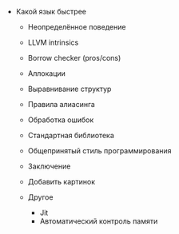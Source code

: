 - Какой язык быстрее
  - Неопределённое поведение
  - LLVM intrinsics
  - Borrow checker (pros/cons)
  - Аллокации
  - Выравнивание структур
  - Правила алиасинга

  - Обработка ошибок
  - Стандартная библиотека
  - Общепринятый стиль программирования

  - Заключение

  - Добавить картинок

  - Другое
    - Jit
    - Автоматический контроль памяти
